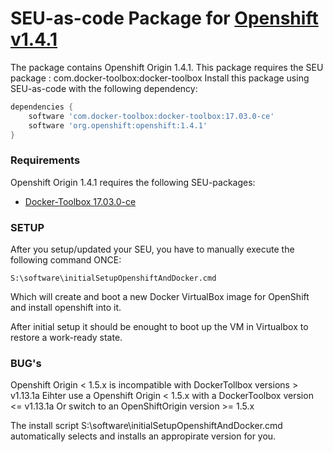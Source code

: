 # SEU-as-code Package for [Openshift v1.4.1](https://github.com/openshift/origin/releases/tag/v1.4.1)


The package contains Openshift Origin 1.4.1. 
This package requires the SEU package : com.docker-toolbox:docker-toolbox
Install this package using SEU-as-code with the following dependency:
```groovy
dependencies {
    software 'com.docker-toolbox:docker-toolbox:17.03.0-ce'
    software 'org.openshift:openshift:1.4.1'
}
```

### Requirements
Openshift Origin 1.4.1 requires the following SEU-packages:
 * [Docker-Toolbox 17.03.0-ce](https://github.com/docker/toolbox/releases/tag/v17.03.0-ce)

### SETUP
After you setup/updated your SEU, you have to manually execute the following command ONCE: 
```
S:\software\initialSetupOpenshiftAndDocker.cmd
```
Which will create and boot a new Docker VirtualBox image for OpenShift and install openshift into it.

After initial setup it should be enought to boot up the VM in Virtualbox to restore a work-ready state.


### BUG's
Openshift Origin < 1.5.x is incompatible with DockerTollbox versions > v1.13.1a
Eihter use a Openshift Origin < 1.5.x with a DockerToolbox version <= v1.13.1a
Or switch to an OpenShiftOrigin version >= 1.5.x

The install script S:\software\initialSetupOpenshiftAndDocker.cmd automatically selects and installs an appropirate version for you.
